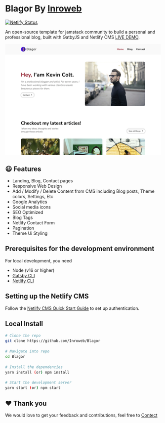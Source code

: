 # Blagor By [Inroweb](https://inroweb.com/)

[![Netlify Status](https://api.netlify.com/api/v1/badges/74341967-70e6-4db5-a486-61e3dfc627be/deploy-status)](https://app.netlify.com/sites/blagor-inroweb/deploys)


An open-source template for jamstack community to build a personal and professional blog, built with GatbyJS and Netlify CMS [LIVE DEMO](https://blagor-inroweb.netlify.app/).


[![Gatsby Starter Foundation Screenshot](static/assets/blagor.png)](https://www.inroweb.com/template/blagor)


## 😃 Features

- Landing, Blog, Contact pages
- Responsive Web Design
- Add / Modify / Delete Content from CMS including Blog posts, Theme colors, Settings, Etc
- Google Analytics
- Social media icons
- SEO Optimized
- Blog Tags
- Netlify Contact Form
- Pagination
- Theme Ui Styling


## Prerequisites for the development environment

For local development, you need
- Node (v16 or higher)
- [Gatsby CLI](https://www.gatsbyjs.org/docs/)
- [Netlify CLI](https://github.com/netlify/cli)

## Setting up the Netlify CMS

Follow the [Netlify CMS Quick Start Guide](https://www.netlifycms.org/docs/quick-start/#authentication) to set up authentication.

## Local Install

```bash
# Clone the repo
git clone https://github.com/Inroweb/Blagor

# Navigate into repo
cd Blagor

# Install the dependencies
yarn install (or) npm install

# Start the development server
yarn start (or) npm start
```

## ❤️ Thank you

We would love to get your feedback and contributions, feel free to [Contect](https://www.inroweb.com/contact)
